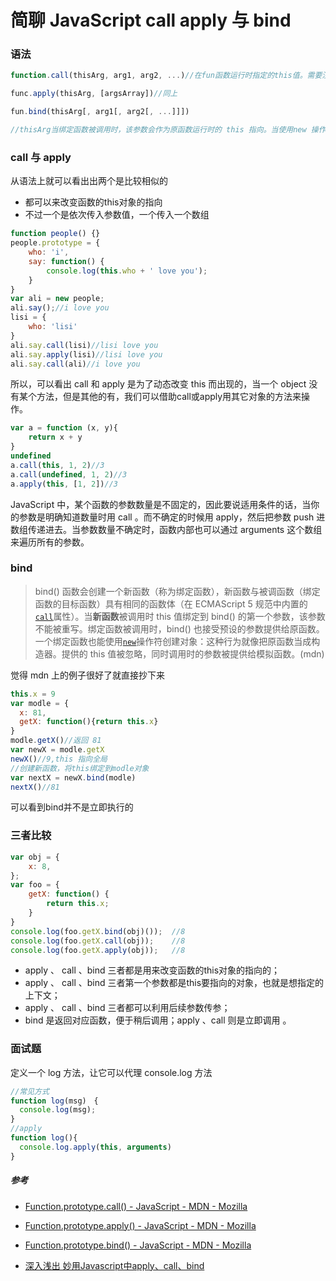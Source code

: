 <!-- ---
title: 简聊 JavaScript call apply 与 bind
date: 2018/4/28 20:46:25
tags:
	- 笔试面试题
	- JavaScript
--- -->
#  简聊 JavaScript call apply 与 bind
### 语法

```javascript
function.call(thisArg, arg1, arg2, ...)//在fun函数运行时指定的this值。需要注意的是，指定的this值并不一定是该函数执行时真正的this值，如果这个函数处于非严格模式下，则指定为null和undefined的this值会自动指向全局对象(浏览器中就是window对象)，同时值为原始值(数字，字符串，布尔值)的this会指向该原始值的自动包装对象。

func.apply(thisArg, [argsArray])//同上

fun.bind(thisArg[, arg1[, arg2[, ...]]])

//thisArg当绑定函数被调用时，该参数会作为原函数运行时的 this 指向。当使用new 操作符调用绑定函数时，该参数无效。
```



<!--more-->

### call 与 apply

从语法上就可以看出出两个是比较相似的

- 都可以来改变函数的this对象的指向
- 不过一个是依次传入参数值，一个传入一个数组

```javascript
function people() {}
people.prototype = {
    who: 'i',
    say: function() {
        console.log(this.who + ' love you');
    }
}
var ali = new people;
ali.say();//i love you
lisi = {
	who: 'lisi'
}
ali.say.call(lisi)//lisi love you
ali.say.apply(lisi)//lisi love you
ali.say.call(ali)//i love you
```

所以，可以看出 call 和 apply 是为了动态改变 this 而出现的，当一个 object 没有某个方法，但是其他的有，我们可以借助call或apply用其它对象的方法来操作。

```javascript
var a = function (x, y){
	return x + y
}
undefined
a.call(this, 1, 2)//3
a.call(undefined, 1, 2)//3
a.apply(this, [1, 2])//3
```

JavaScript 中，某个函数的参数数量是不固定的，因此要说适用条件的话，当你的参数是明确知道数量时用 call 。而不确定的时候用 apply，然后把参数 push 进数组传递进去。当参数数量不确定时，函数内部也可以通过 arguments 这个数组来遍历所有的参数。

### bind

> bind() 函数会创建一个新函数（称为绑定函数），新函数与被调函数（绑定函数的目标函数）具有相同的函数体（在 ECMAScript 5 规范中内置的[`call`](https://developer.mozilla.org/zh-CN/docs/Web/JavaScript/Reference/Global_Objects/Function/call)属性）。当**新函数**被调用时 this 值绑定到 bind() 的第一个参数，该参数不能被重写。绑定函数被调用时，bind() 也接受预设的参数提供给原函数。一个绑定函数也能使用[`new`](https://developer.mozilla.org/zh-CN/docs/Web/JavaScript/Reference/Operators/new)操作符创建对象：这种行为就像把原函数当成构造器。提供的 this 值被忽略，同时调用时的参数被提供给模拟函数。(mdn)

觉得 mdn 上的例子很好了就直接抄下来

```javascript
this.x = 9
var modle = {
  x: 81,
  getX: function(){return this.x}
}
modle.getX()//返回 81
var newX = modle.getX
newX()//9,this 指向全局
//创建新函数，将this绑定到modle对象
var nextX = newX.bind(modle)
nextX()//81
```





可以看到bind并不是立即执行的

### 三者比较

```javascript
var obj = {
    x: 8,
};
var foo = {
    getX: function() {
        return this.x;
    }
}
console.log(foo.getX.bind(obj)());  //8
console.log(foo.getX.call(obj));    //8
console.log(foo.getX.apply(obj));   //8
```



- apply 、 call 、bind 三者都是用来改变函数的this对象的指向的；
- apply 、 call 、bind 三者第一个参数都是this要指向的对象，也就是想指定的上下文；
- apply 、 call 、bind 三者都可以利用后续参数传参；
- bind 是返回对应函数，便于稍后调用；apply 、call 则是立即调用 。

### 面试题

定义一个 log 方法，让它可以代理 console.log 方法

```javascript
//常见方式
function log(msg)　{
  console.log(msg);
}
//apply
function log(){
  console.log.apply(this, arguments)
}
```



##### 参考

-  [Function.prototype.call() - JavaScript - MDN - Mozilla](https://developer.mozilla.org/en-US/docs/Web/JavaScript/Reference/Global_Objects/Function/call)

-  [Function.prototype.apply() - JavaScript - MDN - Mozilla](https://developer.mozilla.org/en-US/docs/Web/JavaScript/Reference/Global_Objects/Function/apply)

-  [Function.prototype.bind() - JavaScript - MDN - Mozilla](https://developer.mozilla.org/zh-CN/docs/Web/JavaScript/Reference/Global_Objects/Function/bind)

-  [深入浅出 妙用Javascript中apply、call、bind](http://www.cnblogs.com/coco1s/p/4833199.html)
